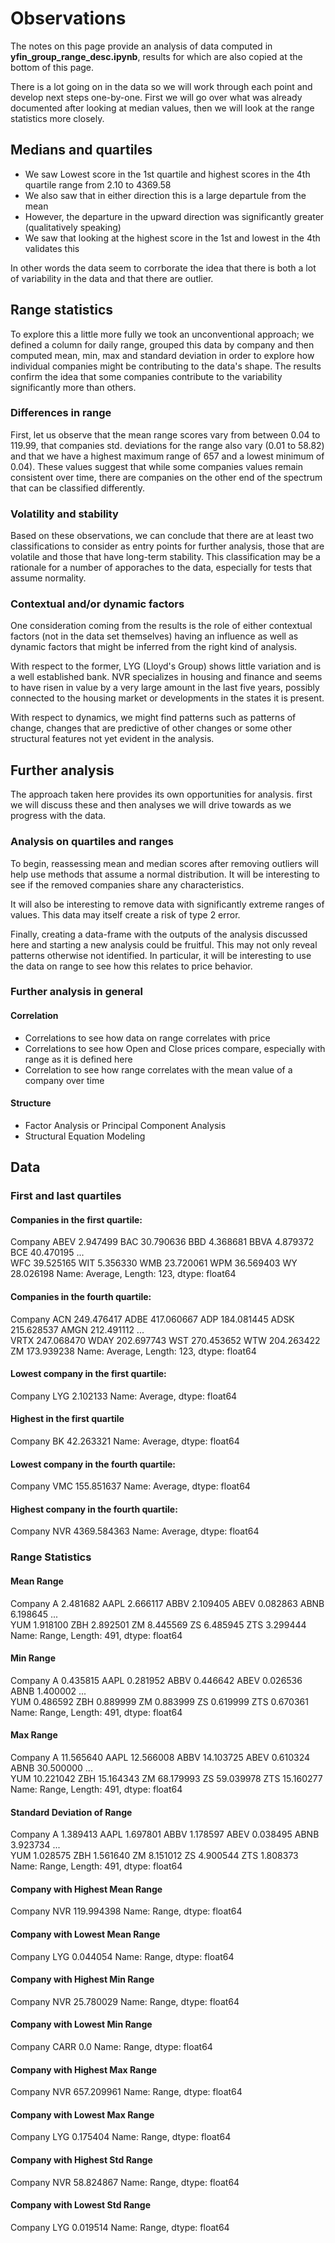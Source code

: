 # Observations

The notes on this page provide an analysis of data computed in **yfin_group_range_desc.ipynb**, results for which are also copied at the bottom of this page. 

There is a lot going on in the data so we will work through each point and develop next steps one-by-one. First we will go over what was already documented after looking at median values, then we will look at the range statistics more closely.

## Medians and quartiles

- We saw Lowest score in the 1st quartile and highest scores in the 4th quartile range from 2.10 to 4369.58
- We also saw that in either direction this is a large departule from the mean
- However, the departure in the upward direction was significantly greater (qualitatively speaking)
- We saw that looking at the highest score in the 1st and lowest in the 4th validates this

In other words the data seem to corrborate the idea that there is both a lot of variability in the data and that there are outlier.  

## Range statistics

To explore this a little more fully we took an unconventional approach; we defined a column for daily range, grouped this data by company and then computed mean, min, max and standard deviation in order to explore how individual companies might be contributing to the data's shape. The results confirm the idea that some companies contribute to the variability significantly more than others. 

### Differences in range

First, let us observe that the mean range scores vary from between 0.04 to 119.99, that companies std. deviations for the range also vary (0.01 to 58.82) and that we have a highest maximum range of 657 and a lowest minimum of 0.04). These values suggest that while some companies values remain consistent over time, there are companies on the other end of the spectrum that can be classified differently. 

### Volatility and stability

Based on these observations, we can conclude that there are at least two classifications to consider as entry points for further analysis, those that are volatile and those that have long-term stability. This classification may be a rationale for a number of apporaches to the data, especially for tests that assume normality.  

### Contextual and/or dynamic factors

One consideration coming from the results is the role of either contextual factors (not in the data set themselves) having an influence as well as dynamic factors that might be inferred from the right kind of analysis. 

With respect to the former, LYG (Lloyd's Group) shows little variation and is a well established bank. NVR specializes in housing and finance and seems to have risen in value by a very large amount in the last five years, possibly connected to the housing market or developments in the states it is present. 

With respect to dynamics, we might find patterns such as patterns of change, changes that are predictive of other changes or some other structural features not yet evident in the analysis. 

## Further analysis

The approach taken here provides its own opportunities for analysis. first we will discuss these and then analyses we will drive towards as we progress with the data.

### Analysis on quartiles and ranges

To begin, reassessing mean and median scores after removing outliers will help use methods that assume a normal distribution. It will be interesting to see if the removed companies share any characteristics. 

It will also be interesting to remove data with significantly extreme ranges of values. This data may itself create a risk of type 2 error.  

Finally, creating a data-frame with the outputs of the analysis discussed here and starting a new analysis could be fruitful. This may not only reveal patterns otherwise not identified. In particular, it will be interesting to use the data on range to see how this relates to price behavior. 

### Further analysis in general

#### Correlation
- Correlations to see how data on range correlates with price
- Correlations to see how Open and Close prices compare, especially with range as it is defined here
- Correlation to see how range correlates with the mean value of a company over time

#### Structure 
- Factor Analysis or Principal Component Analysis 
- Structural Equation Modeling 

## Data

### First and last quartiles

#### Companies in the first quartile:
Company
ABEV     2.947499
BAC     30.790636
BBD      4.368681
BBVA     4.879372
BCE     40.470195
          ...    
WFC     39.525165
WIT      5.356330
WMB     23.720061
WPM     36.569403
WY      28.026198
Name: Average, Length: 123, dtype: float64

#### Companies in the fourth quartile:
Company
ACN     249.476417
ADBE    417.060667
ADP     184.081445
ADSK    215.628537
AMGN    212.491112
           ...    
VRTX    247.068470
WDAY    202.697743
WST     270.453652
WTW     204.263422
ZM      173.939238
Name: Average, Length: 123, dtype: float64

#### Lowest company in the first quartile:
Company
LYG    2.102133
Name: Average, dtype: float64

#### Highest in the first quartile
Company
BK    42.263321
Name: Average, dtype: float64

#### Lowest company in the fourth quartile:
Company
VMC    155.851637
Name: Average, dtype: float64

#### Highest company in the fourth quartile:
Company
NVR    4369.584363
Name: Average, dtype: float64



### Range Statistics

#### Mean Range
Company
A       2.481682
AAPL    2.666117
ABBV    2.109405
ABEV    0.082863
ABNB    6.198645
          ...   
YUM     1.918100
ZBH     2.892501
ZM      8.445569
ZS      6.485945
ZTS     3.299444
Name: Range, Length: 491, dtype: float64

#### Min Range
Company
A       0.435815
AAPL    0.281952
ABBV    0.446642
ABEV    0.026536
ABNB    1.400002
          ...   
YUM     0.486592
ZBH     0.889999
ZM      0.883999
ZS      0.619999
ZTS     0.670361
Name: Range, Length: 491, dtype: float64

#### Max Range
Company
A       11.565640
AAPL    12.566008
ABBV    14.103725
ABEV     0.610324
ABNB    30.500000
          ...    
YUM     10.221042
ZBH     15.164343
ZM      68.179993
ZS      59.039978
ZTS     15.160277
Name: Range, Length: 491, dtype: float64

#### Standard Deviation of Range
Company
A       1.389413
AAPL    1.697801
ABBV    1.178597
ABEV    0.038495
ABNB    3.923734
          ...   
YUM     1.028575
ZBH     1.561640
ZM      8.151012
ZS      4.900544
ZTS     1.808373
Name: Range, Length: 491, dtype: float64

#### Company with Highest Mean Range
Company
NVR    119.994398
Name: Range, dtype: float64

#### Company with Lowest Mean Range
Company
LYG    0.044054
Name: Range, dtype: float64

#### Company with Highest Min Range
Company
NVR    25.780029
Name: Range, dtype: float64

#### Company with Lowest Min Range
Company
CARR    0.0
Name: Range, dtype: float64

#### Company with Highest Max Range
Company
NVR    657.209961
Name: Range, dtype: float64

#### Company with Lowest Max Range
Company
LYG    0.175404
Name: Range, dtype: float64

#### Company with Highest Std Range
Company
NVR    58.824867
Name: Range, dtype: float64

#### Company with Lowest Std Range
Company
LYG    0.019514
Name: Range, dtype: float64

